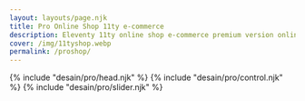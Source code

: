 ```yaml
---
layout: layouts/page.njk
title: Pro Online Shop 11ty e-commerce
description: Eleventy 11ty online shop e-commerce premium version online shop static site generator.
cover: /img/11tyshop.webp
permalink: /proshop/
---
```

{% include "desain/pro/head.njk" %}
{% include "desain/pro/control.njk" %}
{% include "desain/pro/slider.njk" %}